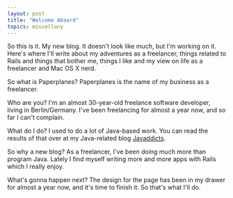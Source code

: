 ```yaml
---
layout: post
title: "Welcome Aboard"
topics: miscellany
---
```

So this is it. My new blog. It doesn't look like much, but I'm working on it. Here's where I'll write about my adventures as a freelancer, things related to Rails and things that bother me, things I like and my view on life as a freelancer and Mac OS X nerd.

So what is Paperplanes? Paperplanes is the name of my business as a freelancer.

Who are you? I'm an almost 30-year-old freelance software developer, living in Berlin/Germany. I've been freelancing for almost a year now, and so far I can't complain.

What do I do? I used to do a lot of Java-based work. You can read the results of that over at my Java-related blog <a href="http://www.javaddicts.net">Javaddicts</a>.

So why a new blog? As a freelancer, I've been doing much more than program Java. Lately I find myself writing more and more apps with Rails which I really enjoy.

What's gonna happen next? The design for the page has been in my drawer for almost a year now, and it's time to finish it. So that's what I'll do.